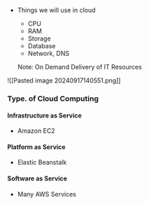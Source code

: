 
 -  Things we will use in cloud
	 -  CPU
	 - RAM
	 - Storage
	 - Database
	 - Network, DNS

	 Note:  On Demand Delivery of IT Resources


![[Pasted image 20240917140551.png]]
### Type. of Cloud Computing
 
#### Infrastructure as Service
 - Amazon EC2
#### Platform as Service
 - Elastic Beanstalk
#### Software as Service
 - Many AWS Services